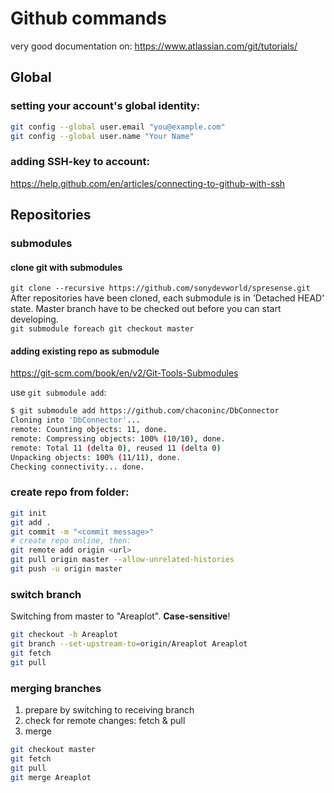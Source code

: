 # Github commands
very good documentation on: https://www.atlassian.com/git/tutorials/

## Global

### setting your account's global identity:
``` bash
git config --global user.email "you@example.com"
git config --global user.name "Your Name"
```
### adding SSH-key to account:
https://help.github.com/en/articles/connecting-to-github-with-ssh

## Repositories

### submodules

#### clone git with submodules
`git clone --recursive https://github.com/sonydevworld/spresense.git`  
After repositories have been cloned, each submodule is in 'Detached HEAD' state. Master branch have to be checked out before you can start developing.  
`git submodule foreach git checkout master`

#### adding existing repo as submodule
https://git-scm.com/book/en/v2/Git-Tools-Submodules

use `git submodule add`:

``` bash
$ git submodule add https://github.com/chaconinc/DbConnector
Cloning into 'DbConnector'...
remote: Counting objects: 11, done.
remote: Compressing objects: 100% (10/10), done.
remote: Total 11 (delta 0), reused 11 (delta 0)
Unpacking objects: 100% (11/11), done.
Checking connectivity... done.
```



### create repo from folder:  
``` bash
git init
git add .
git commit -m "<commit message>"
# create repo online, then:  
git remote add origin <url>
git pull origin master --allow-unrelated-histories
git push -u origin master
``` 

### switch branch
Switching from master to "Areaplot". **Case-sensitive**!

``` bash
git checkout -b Areaplot
git branch --set-upstream-to=origin/Areaplot Areaplot
git fetch
git pull
```

### merging branches

1. prepare by switching to receiving branch
2. check for remote changes: fetch & pull
3. merge

``` bash
git checkout master
git fetch
git pull
git merge Areaplot
```
